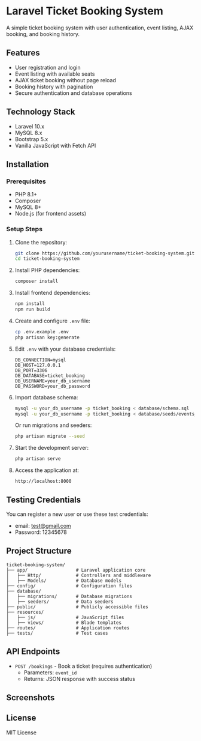 # Laravel Ticket Booking System

A simple ticket booking system with user authentication, event listing, AJAX booking, and booking history.

## Features

- User registration and login
- Event listing with available seats
- AJAX ticket booking without page reload
- Booking history with pagination
- Secure authentication and database operations

## Technology Stack

- Laravel 10.x
- MySQL 8.x
- Bootstrap 5.x
- Vanilla JavaScript with Fetch API

## Installation

### Prerequisites

- PHP 8.1+
- Composer
- MySQL 8+
- Node.js (for frontend assets)

### Setup Steps

1. Clone the repository:
   ```bash
   git clone https://github.com/yourusername/ticket-booking-system.git
   cd ticket-booking-system
   ```

2. Install PHP dependencies:
   ```bash
   composer install
   ```

3. Install frontend dependencies:
   ```bash
   npm install
   npm run build
   ```

4. Create and configure `.env` file:
   ```bash
   cp .env.example .env
   php artisan key:generate
   ```

5. Edit `.env` with your database credentials:
   ```env
   DB_CONNECTION=mysql
   DB_HOST=127.0.0.1
   DB_PORT=3306
   DB_DATABASE=ticket_booking
   DB_USERNAME=your_db_username
   DB_PASSWORD=your_db_password
   ```

6. Import database schema:
   ```bash
   mysql -u your_db_username -p ticket_booking < database/schema.sql
   mysql -u your_db_username -p ticket_booking < database/seeds/events_data.sql
   ```

   Or run migrations and seeders:
   ```bash
   php artisan migrate --seed
   ```

7. Start the development server:
   ```bash
   php artisan serve
   ```

8. Access the application at:
   ```
   http://localhost:8000
   ```

## Testing Credentials

You can register a new user or use these test credentials:
- email: test@gmail.com
- Password: 12345678

## Project Structure

```
ticket-booking-system/
├── app/                  # Laravel application core
│   ├── Http/             # Controllers and middleware
│   ├── Models/           # Database models
├── config/               # Configuration files
├── database/             
│   ├── migrations/       # Database migrations
│   ├── seeders/          # Data seeders
├── public/               # Publicly accessible files
├── resources/
│   ├── js/               # JavaScript files
│   ├── views/            # Blade templates
├── routes/               # Application routes
├── tests/                # Test cases
```

## API Endpoints

- `POST /bookings` - Book a ticket (requires authentication)
  - Parameters: `event_id`
  - Returns: JSON response with success status

## Screenshots



## License

MIT License
